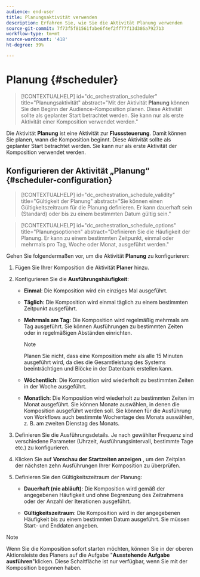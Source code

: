 ```yaml
---
audience: end-user
title: Planungsaktivität verwenden
description: Erfahren Sie, wie Sie die Aktivität Planung verwenden
source-git-commit: 7f73f5f81561fabe6f4ef2ff77f13d386a7927b3
workflow-type: tm+mt
source-wordcount: '418'
ht-degree: 39%

---
```



# Planung {#scheduler}

>[!CONTEXTUALHELP]
>id="dc_orchestration_scheduler"
>title="Planungsaktivität"
>abstract="Mit der Aktivität **Planung** können Sie den Beginn der Audience-Komposition planen. Diese Aktivität sollte als geplanter Start betrachtet werden. Sie kann nur als erste Aktivität einer Komposition verwendet werden."

Die Aktivität **Planung** ist eine Aktivität zur **Flusssteuerung**. Damit können Sie planen, wann die Komposition beginnt. Diese Aktivität sollte als geplanter Start betrachtet werden. Sie kann nur als erste Aktivität der Komposition verwendet werden.

## Konfigurieren der Aktivität „Planung“ {#scheduler-configuration}

>[!CONTEXTUALHELP]
>id="dc_orchestration_schedule_validity"
>title="Gültigkeit der Planung"
>abstract="Sie können einen Gültigkeitszeitraum für die Planung definieren. Er kann dauerhaft sein (Standard) oder bis zu einem bestimmten Datum gültig sein."

>[!CONTEXTUALHELP]
>id="dc_orchestration_schedule_options"
>title="Planungsoptionen"
>abstract="Definieren Sie die Häufigkeit der Planung. Er kann zu einem bestimmten Zeitpunkt, einmal oder mehrmals pro Tag, Woche oder Monat, ausgeführt werden."

Gehen Sie folgendermaßen vor, um die Aktivität **Planung** zu konfigurieren:

1. Fügen Sie Ihrer Komposition die Aktivität **Planer** hinzu.

1. Konfigurieren Sie die **Ausführungshäufigkeit**:

   * **Einmal**: Die Komposition wird ein einziges Mal ausgeführt.

   * **Täglich**: Die Komposition wird einmal täglich zu einem bestimmten Zeitpunkt ausgeführt.

   * **Mehrmals am Tag:** Die Komposition wird regelmäßig mehrmals am Tag ausgeführt. Sie können Ausführungen zu bestimmten Zeiten oder in regelmäßigen Abständen einrichten.

     >[!NOTE]
     >
     >Planen Sie nicht, dass eine Komposition mehr als alle 15 Minuten ausgeführt wird, da dies die Gesamtleistung des Systems beeinträchtigen und Blöcke in der Datenbank erstellen kann.

   * **Wöchentlich**: Die Komposition wird wiederholt zu bestimmten Zeiten in der Woche ausgeführt.

   * **Monatlich**: Die Komposition wird wiederholt zu bestimmten Zeiten im Monat ausgeführt. Sie können Monate auswählen, in denen die Komposition ausgeführt werden soll. Sie können für die Ausführung von Workflows auch bestimmte Wochentage des Monats auswählen, z. B. am zweiten Dienstag des Monats.

1. Definieren Sie die Ausführungsdetails. Je nach gewählter Frequenz sind verschiedene Parameter (Uhrzeit, Ausführungsintervall, bestimmte Tage etc.) zu konfigurieren.

1. Klicken Sie auf **Vorschau der Startzeiten anzeigen** , um den Zeitplan der nächsten zehn Ausführungen Ihrer Komposition zu überprüfen.

1. Definieren Sie den Gültigkeitszeitraum der Planung:

   * **Dauerhaft (nie abläuft)**: Die Komposition wird gemäß der angegebenen Häufigkeit und ohne Begrenzung des Zeitrahmens oder der Anzahl der Iterationen ausgeführt.

   * **Gültigkeitszeitraum**: Die Komposition wird in der angegebenen Häufigkeit bis zu einem bestimmten Datum ausgeführt. Sie müssen Start- und Enddaten angeben.

>[!NOTE]
>
>Wenn Sie die Komposition sofort starten möchten, können Sie in der oberen Aktionsleiste des Planers auf die Aufgabe &quot;**Ausstehende Aufgabe ausführen**&quot;klicken. Diese Schaltfläche ist nur verfügbar, wenn Sie mit der Komposition begonnen haben.

<!--## Example{#scheduler-example}

In the following example, the activity is configured so that the composition runs several times a day at 9 and 12 AM, every day of the week from October 1st, 2023 to January 1st, 2024.-->


